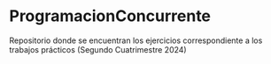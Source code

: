 # ProgramacionConcurrente
Repositorio donde se encuentran los ejercicios correspondiente a los trabajos prácticos (Segundo Cuatrimestre 2024)
